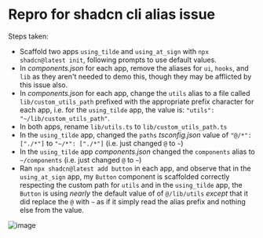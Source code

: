 # Repro for shadcn cli alias issue

Steps taken:

- Scaffold two apps `using_tilde` and `using_at_sign` with
  `npx shadcn@latest init`, following prompts to use default values.
- In _components.json_ for each app, remove the aliases for `ui`, `hooks`, and
  `lib` as they aren't needed to demo this, though they may be afflicted by this
  issue also.
- In _components.json_ for each app, change the `utils` alias to a file called
  `lib/custom_utils_path` prefixed with the appropriate prefix character for
  each app, i.e. for the `using_tilde` app, the value is:
  `"utils": "~/lib/custom_utils_path"`.
- In both apps, rename `lib/utils.ts` to `lib/custom_utils_path.ts`
- In the `using_tilde` app, changed the `paths` _tsconfig.json_ value of
  `"@/*": ["./*"]` to `"~/*": ["./*"]` (i.e. just changed `@` to `~`)
- In the `using_tilde` app _components.json_ changed the `components` alias to
  `~/components` (i.e. just changed `@` to `~`)
- Ran `npx shadcn@latest add button` in each app, and observe that in the
  `using_at_sign` app, my `Button` component is scaffolded correctly respecting
  the custom path for `utils` and in the `using_tilde` app, the `Button` is
  using _nearly_ the default value of of `@/lib/utils` _except_ that it did
  replace the `@` with `~` as if it simply read the alias prefix and nothing
  else from the value.

![image](https://github.com/user-attachments/assets/ce504ab1-b1dd-4eac-8e60-3ebcc718cc77)
